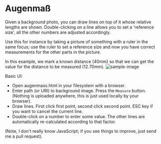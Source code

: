 Augenmaß
========

Given a background photo, you can draw lines on top of it whose relative
lengths are shown. Double-clicking on a line allows you to set a
'reference size', all the other numbers are adjusted accordingly.

Use this for instance by taking a picture of something with a ruler in the
same focus; use the ruler to set a reference size and now you have correct
measurements for the other parts in the picture.

In this example, we mark a known distance (40mm) so that we can get the value
for the distance to be measured (12.70mm).
![sample-image][sample-image]

Basic UI:
   * Open augenmass.html in your filesystem with a browser.
   * Enter path (or URI) to background image. Press the `Measure` button.
     (Nothing is uploaded anywhere, this is just used locally by your browser).
   * Draw lines. First click first point, second click second point. ESC key if
     you want to cancel the current line.
   * Double-click on a number to enter some value. The other lines are
     automatically re-calculated according to that factor.

(Note, I don't really know JavaScript; if you see things to improve, just send
me a pull request).

[sample-image]: https://github.com/hzeller/augenmass/raw/master/sample-image/augenmass.png
